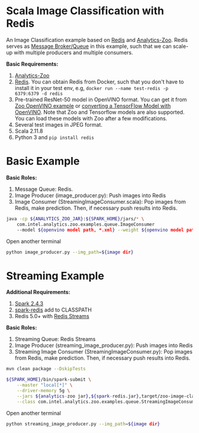 # Scala Image Classification with Redis
An Image Classification example based on [Redis](https://redis.io/) and [Analytics-Zoo](https://github.com/intel-analytics/analytics-zoo). Redis serves as [Message Broker/Queue](https://en.wikipedia.org/wiki/Message_broker) in this example, such that we can scale-up with multiple producers and multiple consumers.
 
**Basic Requirements:**

1. [Analytics-Zoo](https://github.com/intel-analytics/analytics-zoo)
2. [Redis](https://redis.io/). You can obtain Redis from Docker, such that you don't have to install it in your test env, e.g, `docker run --name test-redis -p 6379:6379 -d redis`
3. Pre-trained ResNet-50 model in OpenVINO format. You can get it from [Zoo OpenVINO example](https://github.com/intel-analytics/analytics-zoo/tree/master/zoo/src/main/scala/com/intel/analytics/zoo/examples/vnni/openvino) or [converting a TensorFlow Model with OpenVINO](https://docs.openvinotoolkit.org/latest/_docs_MO_DG_prepare_model_convert_model_Convert_Model_From_TensorFlow.html). Note that Zoo and Tensorflow models are also supported. You can load these models with Zoo after a few modifications.
4. Several test images in JPEG format.
5. Scala 2.11.8
6. Python 3 and `pip install redis`

# Basic Example

**Basic Roles:**

1. Message Queue: Redis.
2. Image Producer (image_producer.py): Push images into Redis
3. Image Consumer (StreamingImageConsumer.scala): Pop images from Redis, make prediction. Then, if necessary push results into Redis.

```bash
java -cp ${ANALYTICS_ZOO_JAR}:${SPARK_HOME}/jars/* \
    com.intel.analytics.zoo.examples.queue.ImageConsumer
    --model ${openvino model path, *.xml} --weight ${openvino model path, *.bin}
```

Open another terminal
```bash
python image_producer.py --img_path=${image dir} 
```

# Streaming Example

**Additional Requirements:**

1. [Spark 2.4.3](https://spark.apache.org/releases/spark-release-2-4-3.html)
2. [spark-redis](https://github.com/RedisLabs/spark-redis) add to CLASSPATH
3. Redis 5.0+ with [Redis Streams](https://redis.io/topics/streams-intro)

**Basic Roles:**

1. Streaming Queue: Redis Streams
2. Image Producer (streaming_image_producer.py): Push images into Redis
3. Streaming Image Consumer (StreamingImageConsumer.py): Pop images from Redis, make prediction. Then, if necessary push results into Redis.

```bash
mvn clean package --DskipTests
```

```bash
${SPARK_HOME}/bin/spark-submit \
    --master "local[*]" \
    --driver-memory 5g \
    --jars ${analytics-zoo jar},${spark-redis.jar},target/zoo-image-classification-redis-0.1.0-SNAPSHOT.jar} \
    --class com.intel.analytics.zoo.examples.queue.StreamingImageConsumer zoo-image-classification-redis-0.1.0-SNAPSHOT.jar --model ${openvino model path, *.xml} --weight ${openvino model path, *.bin}
```

Open another terminal
```bash
python streaming_image_producer.py --img_path=${image dir} 
```
